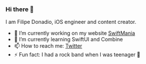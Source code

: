 ### Hi there 👋

I am Filipe Donadio, iOS engineer and content creator.

- 🚀 I’m currently working on my website [SwiftMania](https://swiftmania.io/)
- 🌱 I’m currently learning SwiftUI and Combine
- 📫 How to reach me: [Twitter](https://twitter.com/FilipeDonadio)
- ⚡ Fun fact: I had a rock band when I was teenager 🎸

<!--
**filipedonadio/filipedonadio** is a ✨ _special_ ✨ repository because its `README.md` (this file) appears on your GitHub profile.

Here are some ideas to get you started:

- 🔭 I’m currently working on ...
- 🌱 I’m currently learning ...
- 👯 I’m looking to collaborate on ...
- 🤔 I’m looking for help with ...
- 💬 Ask me about ...
- 📫 How to reach me: ...
- 😄 Pronouns: ...
- ⚡ Fun fact: ...
-->

